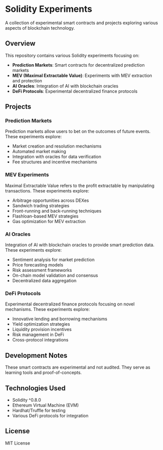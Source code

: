 # Solidity Experiments

A collection of experimental smart contracts and projects exploring various aspects of blockchain technology.

## Overview

This repository contains various Solidity experiments focusing on:

- **Prediction Markets**: Smart contracts for decentralized prediction markets
- **MEV (Maximal Extractable Value)**: Experiments with MEV extraction and protection
- **AI Oracles**: Integration of AI with blockchain oracles
- **DeFi Protocols**: Experimental decentralized finance protocols

## Projects

### Prediction Markets

Prediction markets allow users to bet on the outcomes of future events. These experiments explore:
- Market creation and resolution mechanisms
- Automated market making
- Integration with oracles for data verification
- Fee structures and incentive mechanisms

### MEV Experiments

Maximal Extractable Value refers to the profit extractable by manipulating transactions. These experiments explore:
- Arbitrage opportunities across DEXes
- Sandwich trading strategies
- Front-running and back-running techniques
- Flashloan-based MEV strategies
- Gas optimization for MEV extraction

### AI Oracles

Integration of AI with blockchain oracles to provide smart prediction data. These experiments explore:
- Sentiment analysis for market prediction
- Price forecasting models
- Risk assessment frameworks
- On-chain model validation and consensus
- Decentralized data aggregation

### DeFi Protocols

Experimental decentralized finance protocols focusing on novel mechanisms. These experiments explore:
- Innovative lending and borrowing mechanisms
- Yield optimization strategies
- Liquidity provision incentives
- Risk management in DeFi
- Cross-protocol integrations

## Development Notes

These smart contracts are experimental and not audited. They serve as learning tools and proof-of-concepts.

## Technologies Used

- Solidity ^0.8.0
- Ethereum Virtual Machine (EVM)
- Hardhat/Truffle for testing
- Various DeFi protocols for integration

## License

MIT License

